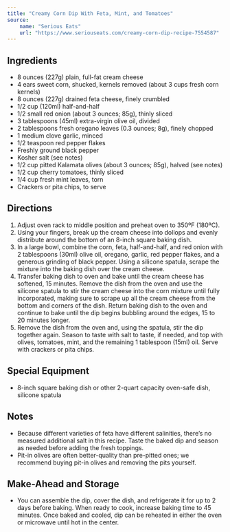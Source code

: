 ```yaml
---
title: "Creamy Corn Dip With Feta, Mint, and Tomatoes"
source:
    name: "Serious Eats"
    url: "https://www.seriouseats.com/creamy-corn-dip-recipe-7554587"
---
```


## Ingredients

-   8 ounces (227g) plain, full-fat cream cheese
-   4 ears sweet corn, shucked, kernels removed (about 3 cups fresh corn kernels)
-   8 ounces (227g) drained feta cheese, finely crumbled
-   1/2 cup (120ml) half-and-half
-   1/2 small red onion (about 3 ounces; 85g), thinly sliced
-   3 tablespoons (45ml) extra-virgin olive oil, divided
-   2 tablespoons fresh oregano leaves (0.3 ounces; 8g), finely chopped
-   1 medium clove garlic, minced
-   1/2 teaspoon red pepper flakes
-   Freshly ground black pepper
-   Kosher salt (see notes)
-   1/2 cup pitted Kalamata olives (about 3 ounces; 85g), halved (see notes)
-   1/2 cup cherry tomatoes, thinly sliced
-   1/4 cup fresh mint leaves, torn
-   Crackers or pita chips, to serve

## Directions

1. Adjust oven rack to middle position and preheat oven to 350ºF (180ºC).
1. Using your fingers, break up the cream cheese into dollops and evenly distribute around the bottom of an 8-inch square baking dish.
1. In a large bowl, combine the corn, feta, half-and-half, and red onion with 2 tablespoons (30ml) olive oil, oregano, garlic, red pepper flakes, and a generous grinding of black pepper. Using a silicone spatula, scrape the mixture into the baking dish over the cream cheese.
1. Transfer baking dish to oven and bake until the cream cheese has softened, 15 minutes. Remove the dish from the oven and use the silicone spatula to stir the cream cheese into the corn mixture until fully incorporated, making sure to scrape up all the cream cheese from the bottom and corners of the dish. Return baking dish to the oven and continue to bake until the dip begins bubbling around the edges, 15 to 20 minutes longer.
1. Remove the dish from the oven and, using the spatula, stir the dip together again. Season to taste with salt to taste, if needed, and top with olives, tomatoes, mint, and the remaining 1 tablespoon (15ml) oil. Serve with crackers or pita chips.

## Special Equipment

-   8-inch square baking dish or other 2-quart capacity oven-safe dish, silicone spatula

## Notes

-   Because different varieties of feta have different salinities, there’s no measured additional salt in this recipe. Taste the baked dip and season as needed before adding the fresh toppings.
-   Pit-in olives are often better-quality than pre-pitted ones; we recommend buying pit-in olives and removing the pits yourself.

## Make-Ahead and Storage

-   You can assemble the dip, cover the dish, and refrigerate it for up to 2 days before baking. When ready to cook, increase baking time to 45 minutes. Once baked and cooled, dip can be reheated in either the oven or microwave until hot in the center.
